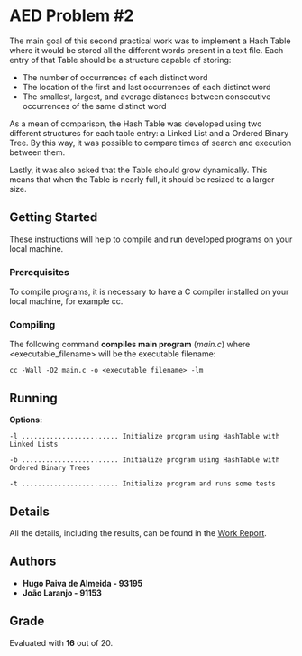 

# AED Problem #2

The main goal of this second practical work was to implement a Hash Table where it would be stored all the different words present in a text file. Each entry of that Table should be a structure capable of storing:

- The number of occurrences of each distinct word  
- The location of the first and last occurrences of each distinct word  
- The smallest, largest, and average distances between consecutive occurrences of the same distinct word

As a mean of comparison, the Hash Table was developed using two different structures for each table entry: a Linked List and a Ordered Binary Tree. By this way, it was possible to compare times of search and execution between them.

Lastly, it was also asked that the Table should grow dynamically. This means that when the Table is nearly full, it should be resized to a larger size.

##  Getting Started
These instructions will help to compile and run developed programs on your local machine.

### Prerequisites
To compile programs, it is necessary to have a C compiler installed on your local machine, for example cc. 

### Compiling
The following command **compiles main program** (*main.c*) where <executable_filename>  will be the executable filename: 

```
cc -Wall -O2 main.c -o <executable_filename> -lm
```

## Running

**Options:**
```
-l ........................ Initialize program using HashTable with Linked Lists
    
-b ........................ Initialize program using HashTable with Ordered Binary Trees
    
-t ........................ Initialize program and runs some tests
```
## Details
All the details, including the results, can be found in the [Work Report](/relatorio/AED_Report_2.pdf).

## Authors

 - **Hugo Paiva de Almeida - 93195**
 - **João Laranjo - 91153**
 
## Grade
Evaluated with **16** out of 20.


